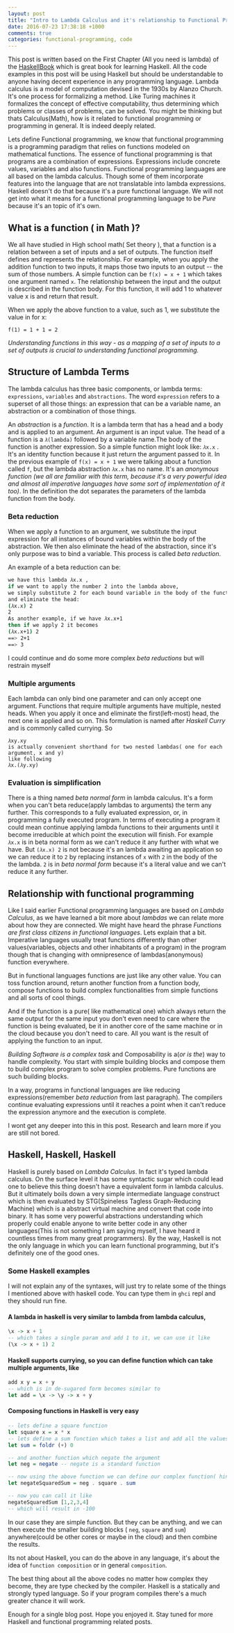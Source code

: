 ```yaml
---
layout: post
title: "Intro to Lambda Calculus and it's relationship to Functional Programming"
date: 2016-07-23 17:38:18 +1000
comments: true
categories: functional-programming, code
---
```

This post is written based on the First Chapter (All you need is lambda) of the [HaskellBook](http://haskellbook.com/) which is great book for learning Haskell. All the code examples in this post will be using Haskell but should be understandable to anyone having decent experience in any programming language.
Lambda calculus is a model of computation devised in the 1930s by Alanzo Church. It's one process for formalizing a method. Like Turing machines it formalizes the concept of effective computability, thus determining which problems or classes of problems, can be solved.
You might be thinking but thats Calculus(Math), how is it related to functional programming or programming in general. It is indeed deeply related.

Lets define Functional programming, we know that functional programming is a programming paradigm that relies on functions modeled on mathematical functions. The essence of functional programming is that programs are a combination of expressions. Expressions include concrete values, variables and also functions. Functional programming languages are all based on the lambda calculus. Though some of them incorporate features into the language that are not translatable into lambda expressions. Haskell doesn't do that because it's a pure functional language. We will not get into what it means for a functional programming language to be *Pure* because it's an topic of it's own.

## What is a function ( in Math )?
We all have studied in High school math( Set theory ), that a function is a relation between a set of inputs and a set of outputs. The function itself defines and represents the relationship. For example, when you apply the addition function to two inputs, it maps those two inputs to an output -- the sum of those numbers. A simple function can be `f(x) = x + 1` which takes one argument named `x`. The relationship between the input and the output is described in the function body. For this function, it will add 1 to whatever value x is and return that result.

When we apply the above function to a value, such as 1, we substitute the value in for x:

```
f(1) = 1 + 1 = 2
```

*Understanding functions in this way - as a mapping of a set of inputs to a set of outputs is crucial to understanding functional programming.*

## Structure of Lambda Terms

The lambda calculus has three basic components, or lambda terms: `expressions`, `variables` and `abstractions`. The word `expression` refers to a superset of all those things: an expression that can be a variable name, an abstraction or a combination of those things.

An *abstraction* is a *function*. It is a lambda term that has a head and a body and  is applied to an argument. An argument is an input value. The head of a function is a `𝜆(lambda)` followed by a variable name.The body of the function is another expression. So a simple function might look like: `𝜆x.x` . It's an identity function because it just return the argument passed to it. In the previous example of `f(x) = x + 1` we were talking about a function called `f`, but the lambda abstraction `𝜆x.x` has no name. It's an *anonymous function (we all are familiar with this term, because it's a very powerful idea and almost all imperative languages have some sort of implementation of it too)*. In the definition the dot separates the parameters of the lambda function from the body.

### Beta reduction
When we apply a function to an argument, we substitute the input expression for all instances of bound variables within the body of the abstraction. We then also eliminate the head of the abstraction, since it's only purpose was to bind a variable. This process is called *beta reduction*.

An example of a beta reduction can be:

``` bash Example of Beta Reduction
we have this lambda 𝜆x.x ,
if we want to apply the number 2 into the lambda above,
we simply substitute 2 for each bound variable in the body of the function,
and eliminate the head:
(𝜆x.x) 2
2
As another example, if we have 𝜆x.x+1
then if we apply 2 it becomes
(𝜆x.x+1) 2
==> 2+1
==> 3
```
I could continue and do some more complex *beta reductions* but will restrain myself

### Multiple arguments
Each lambda can only bind one parameter and can only accept one argument. Functions that require multiple arguments have multiple, nested heads. When you apply it once and eliminate the first(left-most) head, the next one is applied and so on. This formulation is named after *Haskell Curry* and is commonly called currying. So
```
𝜆xy.xy
is actually convenient shorthand for two nested lambdas( one for each argument, x and y)
like following
𝜆x.(𝜆y.xy)
```
### Evaluation is simplification
There is a thing named *beta normal form* in lambda calculus. It's a form when you can't beta reduce(apply lambdas to arguments) the term any further. This corresponds to a fully evaluated expression, or, in programming a fully executed program. In terms of executing a program it could mean continue applying lambda functions to their arguments until it become irreducible at which point the execution will finish. For example `𝜆x.x` is in beta normal form as we can't reduce it any further with what we have.
But `(𝜆x.x) 2` is not because it's an lambda awaiting an application so we can reduce it to `2` by replacing instances of `x` with `2` in the body of the the lambda. `2` is in *beta normal form* because it's a literal value and we can't reduce it any further.

## Relationship with functional programming
Like I said earlier Functional programming languages are based on *Lambda Calculus*, as we have learned a bit more about *lambdas* we can relate more about how they are connected. We might have heard the phrase *Functions are first class citizens in functional languages*. Lets explain that a bit. Imperative languages usually treat functions differently than other values(variables, objects and other inhabitants of a program) in the program though that is changing with omnipresence of lambdas(anonymous) function everywhere.

But in functional languages functions are just like any other value. You can toss function around, return another function from a function body, compose functions to build complex functionalities from simple functions and all sorts of cool things.

And if the function is a pure( like mathematical one) which always return the same output for the same input you don't even need to care where the function is being evaluated, be it in another core of the same machine or in the cloud because you don't need to care. All you want is the result of applying the function to an input.

*Building Software is a complex task* and Composability is a(*or is the*) way to handle complexity. You start with simple building blocks and compose them to build complex program to solve complex problems. Pure functions are such building blocks.

In a way, programs in functional languages are like reducing expressions(remember *beta reduction* from last paragraph). The compilers continue evaluating expressions until it reaches a point when it can't reduce the expression anymore and the execution is complete.

I wont get any deeper into this in this post. Research and learn more if you are still not bored.

## Haskell, Haskell, Haskell

Haskell is purely based on *Lambda Calculus*. In fact it's typed lambda calculus. On the surface level it has some syntactic sugar which could lead one to believe this thing doesn't have a equivalent form in lambda calculus. But it ultimately boils down a very simple intermediate language construct which is then evaluated by STG(Spineless Tagless Graph-Reducing Machine) which is a abstract virtual machine and convert that code into binary. It has some very powerful abstractions understanding which properly could enable anyone to write better code in any other languages(This is not something I am saying myself, I have heard it countless times from many great programmers). By the way, Haskell is not the only language in which you can learn functional programming, but it's definitely one of the good ones.

### Some Haskell examples

I will not explain any of the syntaxes, will just try to relate some of the things I mentioned above with haskell code.
You can type them in `ghci` repl and they should run fine.

#### A lambda in haskell is very similar to lambda from lambda calculus,
``` haskell A simple Lambda
\x -> x + 1
-- which takes a single param and add 1 to it, we can use it like
(\x -> x + 1) 2
```
#### Haskell supports currying, so you can define function which can take multiple arguments, like
``` Haskell Simple Addition Function
add x y = x + y
-- which is in de-sugared form becomes similar to
let add = \x -> \y -> x + y
```
#### Composing functions in Haskell is very easy
``` Haskell Function composition
-- lets define a square function
let square x = x * x
-- lets define a sum function which takes a list and add all the values
let sum = foldr (+) 0

-- and another function which negate the argument
let neg = negate -- negate is a standard function

-- now using the above function we can define our complex function( hint: compose them)
let negateSquaredSum = neg . square . sum

-- now you can call it like
negateSquaredSum [1,2,3,4]
-- which will result in -100
```
In our case they are simple function. But they can be anything, and we can then execute the smaller building blocks ( `neg`, `square` and `sum`) anywhere(could be other cores or maybe in the cloud) and then combine the results.

Its not about Haskell, you can do the above in any language, it's about the idea of `function composition` or in general `composition`.

The best thing about all the above codes no matter how complex they become, they are type checked by the compiler. Haskell is a statically and strongly typed language. So if your program compiles there's a much greater chance it will work.

Enough for a single blog post. Hope you enjoyed it. Stay tuned for more Haskell and functional programming related posts.
